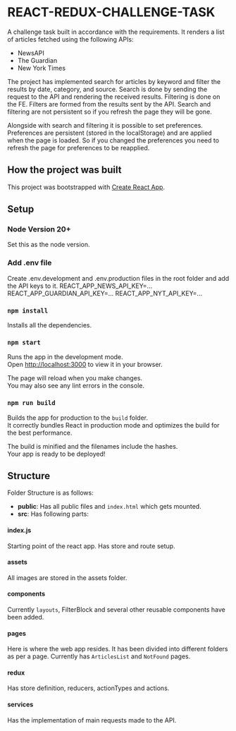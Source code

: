 # REACT-REDUX-CHALLENGE-TASK

A challenge task built in accordance with the requirements.
It renders a list of articles fetched using the following APIs:

- NewsAPI
- The Guardian
- New York Times

The project has implemented search for articles by keyword and filter the results by date, category, and source. Search is done by sending the request to the API and rendering the received results. Filtering is done on the FE. Filters are formed from the results sent by the API. Search and filtering are not persistent so if you refresh the page they will be gone.

Alongside with search and filtering it is possible to set preferences. Preferences are persistent (stored in the localStorage) and are applied when the page is loaded. So if you changed the preferences you need to refresh the page for preferences to be reapplied.

## How the project was built

This project was bootstrapped with [Create React App](https://github.com/facebook/create-react-app).

## Setup

### Node Version 20+

Set this as the node version.

### Add .env file

Create .env.development and .env.production files in the root folder and add the API keys to it.
REACT_APP_NEWS_API_KEY=...
REACT_APP_GUARDIAN_API_KEY=...
REACT_APP_NYT_API_KEY=...

### `npm install`

Installs all the dependencies.

### `npm start`

Runs the app in the development mode.\
Open [http://localhost:3000](http://localhost:3000) to view it in your browser.

The page will reload when you make changes.\
You may also see any lint errors in the console.

### `npm run build`

Builds the app for production to the `build` folder.\
It correctly bundles React in production mode and optimizes the build for the best performance.

The build is minified and the filenames include the hashes.\
Your app is ready to be deployed!

## Structure

Folder Structure is as follows:

- **public**: Has all public files and `index.html` which gets mounted.
- **src**: Has following parts:

#### index.js

Starting point of the react app. Has store and route setup.

#### assets

All images are stored in the assets folder.

#### components

Currently `layouts`, FilterBlock and several other reusable components have been added.

#### pages

Here is where the web app resides. It has been divided into different folders as per a page. Currently has `ArticlesList` and `NotFound` pages.

#### redux

Has store definition, reducers, actionTypes and actions.

#### services

Has the implementation of main requests made to the API.
